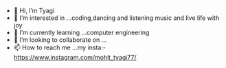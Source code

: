 - 👋 Hi, I’m Tyagi
- 👀 I’m interested in ...coding,dancing and listening music and live life with joy
- 🌱 I’m currently learning ...computer engineering
- 💞️ I’m looking to collaborate on ...
- 📫 How to reach me ...my insta:- https://www.instagram.com/mohit_tyagi77/

<!---
karma0340/karma0340 is a ✨ special ✨ repository because its `README.md` (this file) appears on your GitHub profile.
You can click the Preview link to take a look at your changes.
--->
